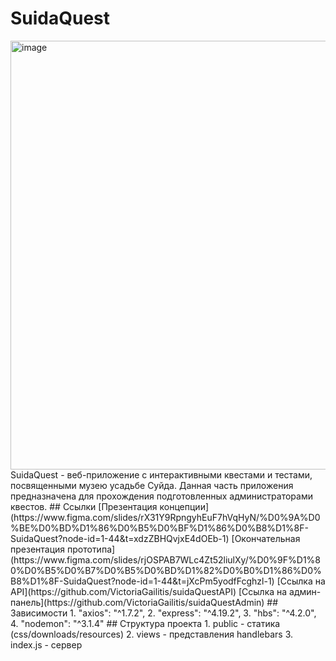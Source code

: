 # SuidaQuest
<img width="686" alt="image" src="https://github.com/user-attachments/assets/bee5e3b0-530d-4c0a-9f6f-d76983401d79">
SuidaQuest - веб-приложение с интерактивными квестами и тестами, посвященными музею усадьбе Суйда.
Данная часть приложения предназначена для прохождения подготовленных администраторами квестов.
## Ссылки
[Презентация концепции](https://www.figma.com/slides/rX31Y9RpngyhEuF7hVqHyN/%D0%9A%D0%BE%D0%BD%D1%86%D0%B5%D0%BF%D1%86%D0%B8%D1%8F-SuidaQuest?node-id=1-44&t=xdzZBHQvjxE4dOEb-1)
[Окончательная презентация прототипа](https://www.figma.com/slides/rjOSPAB7WLc4Zt52liulXy/%D0%9F%D1%80%D0%B5%D0%B7%D0%B5%D0%BD%D1%82%D0%B0%D1%86%D0%B8%D1%8F-SuidaQuest?node-id=1-44&t=jXcPm5yodfFcghzl-1)
[Ссылка на API](https://github.com/VictoriaGailitis/suidaQuestAPI)
[Ссылка на админ-панель](https://github.com/VictoriaGailitis/suidaQuestAdmin)
## Зависимости
1. "axios": "^1.7.2",
2. "express": "^4.19.2",
3. "hbs": "^4.2.0",
4. "nodemon": "^3.1.4"
## Структура проекта
1. public - статика (css/downloads/resources)
2. views - представления handlebars
3. index.js - сервер
